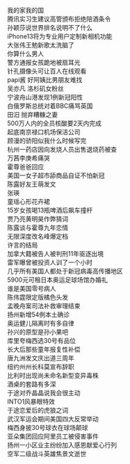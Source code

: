 我的家我的国  
腾讯实习生建议高管颁布拒绝陪酒条令  
孙颖莎说世界排名说明不了什么  
iPhone13将为专业用户定制新相机功能  
大张伟王勉新歌太洗脑了  
你算什么男人  
警方通报女孩跪地被扇耳光  
针孔摄像头可让百人在线观看  
papi酱 好阿姨比男朋友难找  
吴亦凡 洛杉矶女粉丝  
宁波舟山港发现1例新冠阳性  
白俄罗斯总统对着BBC痛骂英国  
田汨 抛弃糟糠之妻  
500万人内的全员核酸要2天内完成  
起底南京禄口机场保洁公司  
顾漫的骄阳似我什么时候写完  
杭州一药店因向发烧人员出售退烧药被查  
万茜李庚希痛哭  
霍尊爸爸回应  
美国一女子超市舔商品自证不怕新冠  
陈露好友王萌发文  
张瑛  
童瑶心形花卉裙  
15岁女孩喝13瓶啤酒后飙车撞杆  
贾乃亮黄明昊作弊猜词  
陈露谈与霍尊九年恋情  
无限深度改名峰爆定档  
许言的结局  
加拿大籍被告人被判刑11年驱逐出境  
雷军曝曾被投资人训了一个小时  
几乎所有美国人都处于新冠病毒高传播地区  
5900元可租日本奥运足球场馆办婚礼  
谁是美国零号病人  
陈伟霆限定版橘色头发  
孟晚舟案司法补救审理结束  
扬州新增54例本土确诊  
奥运健儿隔离时有多自律  
孙兴的原型是孙小果吧  
库里夸梅西选30号有品位  
长大后那些童年报复性补偿  
唐九洲发文庆出道三周年  
纽约州州长科莫宣布辞职  
比利时出现尚未命名新型变异毒株  
酒桌的套路有多深  
于途对乔晶晶说我会很主动  
INTO1风暴眼特效  
于途恋爱后的虎狼之词  
武汉军运会期间美国四大反常举动  
梅西身披30号球衣在球场颠球  
亚朵集团回应阿里员工被侵害事件  
扬州一小区业主纷纷加入感恩献爱心行列  
空军二级战斗英雄焦景文逝世  
